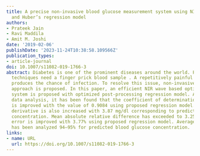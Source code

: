 ```yaml
---
title: A precise non-invasive blood glucose measurement system using NIR spectroscopy
  and Huber’s regression model
authors:
- Prateek Jain
- Ravi Maddila
- Amit M. Joshi
date: '2019-02-06'
publishDate: '2023-11-24T10:38:58.109566Z'
publication_types:
- article-journal
doi: 10.1007/s11082-019-1766-3
abstract: Diabetes is one of the prominent diseases around the world. Presently, invasive
  techniques need a finger prick blood sample . A repetitively painful procedure that
  produces the chance of infection. To resolve this issue, non-invasive measurement
  approach is proposed. In this paper, an efficient NIR wave based optical detection
  system is proposed with optimized post-processing regression model. After real-time
  data analysis, it has been found that the coefficient of determination ($$Rtextasciicircum2$$R2)
  is improved with the value of 0.9084 using proposed regression model. Mean absolute
  derivative is also increased with 3.87 mg/dl corresponding to predicted blood glucose
  concentration. Mean absolute relative difference has exceeded to 3.25%, and average
  error is improved with 3.77% using proposed regression model. Average accuaracy
  has been analyzed 94–95% for predicted blood glucose concentration.
links:
- name: URL
  url: https://doi.org/10.1007/s11082-019-1766-3
---
```

